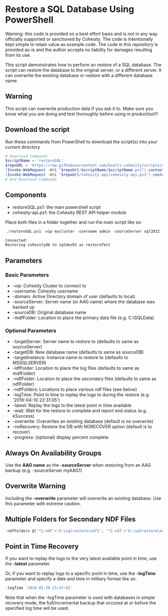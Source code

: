 # Restore a SQL Database Using PowerShell

Warning: this code is provided on a best effort basis and is not in any way officially supported or sanctioned by Cohesity. The code is intentionally kept simple to retain value as example code. The code in this repository is provided as-is and the author accepts no liability for damages resulting from its use.

This script demonstrates how to perform an restore of a SQL database. The script can restore the database to the original server, or a different server. It can overwrite the existing database or restore with a different database name.  

## Warning

This script can overwrite production data if you ask it to. Make sure you know what you are doing and test thoroughly before using in production!!!

## Download the script

Run these commands from PowerShell to download the script(s) into your current directory

```powershell
# Download Commands
$scriptName = 'restoreSQL'
$repoURL = 'https://raw.githubusercontent.com/bseltz-cohesity/scripts/master/powershell'
(Invoke-WebRequest -Uri "$repoUrl/$scriptName/$scriptName.ps1").content | Out-File "$scriptName.ps1"; (Get-Content "$scriptName.ps1") | Set-Content "$scriptName.ps1"
(Invoke-WebRequest -Uri "$repoUrl/cohesity-api/cohesity-api.ps1").content | Out-File cohesity-api.ps1; (Get-Content cohesity-api.ps1) | Set-Content cohesity-api.ps1
# End Download Commands
```

## Components

* restoreSQL.ps1: the main powershell script
* cohesity-api.ps1: the Cohesity REST API helper module

Place both files in a folder together and run the main script like so:

```powershell
./restoreSQL.ps1 -vip mycluster -username admin -sourceServer sql2012 -sourceDB cohesitydb -targetServer sqldev01 -targetDB restoreTest -mdfFolder c:\sqldata -ndfFolder c:\sqldata\ndf -ldfFolder c:\sqldata\logs

Connected!
Restoring cohesitydb to sqldev01 as restoreTest
```

## Parameters

### Basic Parameters

* -vip: Cohesity Cluster to connect to
* -username: Cohesity username
* -domain: Active Directory domain of user (defaults to local)
* -sourceServer: Server name (or AAG name) where the database was backed up
* -sourceDB: Original database name
* -mdfFolder: Location to place the primary data file (e.g. C:\SQLData)

### Optional Parameters

* -targetServer: Server name to restore to (defaults to same as sourceServer)
* -targetDB: New database name (defaults to same as sourceDB)
* -targetInstance: Instance name to restore to (defaults to MSSQLSERVER)
* -ldfFolder: Location to place the log files (defaults to same as mdfFolder)
* -ndfFolder: Location to place the secondary files (defaults to same as ndfFolder)
* -ndfFolders: Locations to place various ndf files (see below)
* -logTime: Point in time to replay the logs to during the restore (e.g. '2019-04-10 22:31:05')
* -latest: Replay the logs to the latest point in time available
* -wait: Wait for the restore to complete and report end status (e.g. kSuccess)
* -overwrite: Overwrites an existing database (default is no overwrite)
* -noRecovery: Restore the DB with NORECOVER option (default is to recover)
* -progress: (optional) display percent complete

## Always On Availability Groups

Use the **AAG name** as the **-sourceServer** when restoring from an AAG backup (e.g. -sourceServer myAAG1)

## Overwrite Warning

Including the **-overwrite** parameter will overwrite an existing database. Use this parameter with extreme caution.

## Multiple Folders for Secondary NDF Files

```powershell
-ndfFolders @{'*1.ndf'='E:\sqlrestore\ndf1'; '*2.ndf'='E:\sqlrestore\ndf2'}
```

## Point in Time Recovery

If you want to replay the logs to the very latest available point in time, use the **-latest** parameter.

Or, if you want to replay logs to a specific point in time, use the **-logTime** parameter and specify a date and time in military format like so:

```powershell
-logTime '2019-01-20 23:47:02'
```

Note that when the -logTime parameter is used with databases in simple recovery mode, the full/incremental backup that occured at or before the specified log time will be used.
